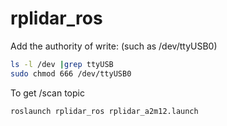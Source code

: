 # rplidar_ros

Add the authority of write: (such as /dev/ttyUSB0)
```bash
ls -l /dev |grep ttyUSB
sudo chmod 666 /dev/ttyUSB0
```
To get /scan topic
```bash
roslaunch rplidar_ros rplidar_a2m12.launch
```